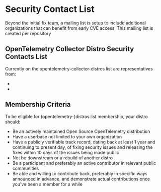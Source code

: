 # Security Contact List

Beyond the initial fix team, a mailing list is setup to include additional
organizations that can benefit from early CVE access. This mailing list
is created per repository

## OpenTelemetry Collector Distro Security Contacts List

Currently on the opentelemetry-collector-distros list are representatives from:

*
*

## Membership Criteria

To be eligible for (opentelemetry-)distros list membership, your distro should:

* Be an actively maintained Open Source OpenTelemetry distribution
* Have a userbase not limited to your own organization
* Have a publicly verifiable track record, dating back at least 1 year and
  continuing to present day, of fixing security issues and releasing the 
  fixes within 10 days of the issues being made public
* Not be downstream or a rebuild of another distro
* Be a participant and preferably an active contributor in relevant public
  communities
* Be able and willing to contribute back, preferably in specific ways announced
  in advance, and demonstrate actual contributions once you've been a member
  for a while
